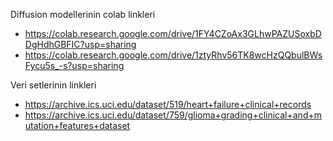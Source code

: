 Diffusion modellerinin colab linkleri
- https://colab.research.google.com/drive/1FY4CZoAx3GLhwPAZUSoxbDDgHdhGBFIC?usp=sharing
- https://colab.research.google.com/drive/1ztyRhv56TK8wcHzQQbulBWsFycu5s_-s?usp=sharing

Veri setlerinin linkleri
- https://archive.ics.uci.edu/dataset/519/heart+failure+clinical+records
- https://archive.ics.uci.edu/dataset/759/glioma+grading+clinical+and+mutation+features+dataset
